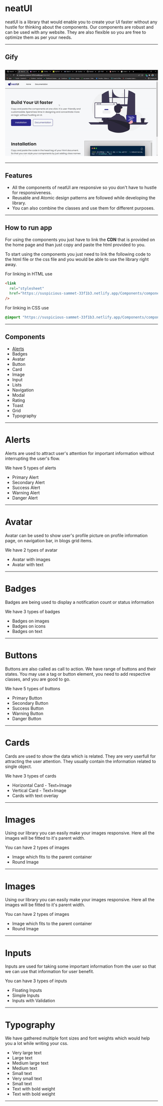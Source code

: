 # neatUI

neatUI is a library that would enable you to create your UI faster without any hustle for thinking about the components. Our components are robust and can be used with any website.
They are also flexible so you are free to optimize them as per your needs.

---

## Gify

## ![neatUI GIF](https://github.com/Ankur9669/neatUI-component-lib/blob/Dev-Branch/Images/neatUI.gif)

---

## Features

- All the components of neatUI are responsive so you don't have to hustle for responsiveness.
- Reusable and Atomic design patterns are followed while developing the library.
- You can also combine the classes and use them for different purposes.

---

## How to run app

For using the components you just have to link the **CDN** that is provided on the home page and than just copy and paste the html provided to you.

To start using the components you just need to link the following code to the html file or the css file and you would be able to use the library right away.

For linking in HTML use

```html
<link
  rel="stylesheet"
  href="https://suspicious-sammet-33f1b3.netlify.app/Components/components.css"
/>
```

For linking in CSS use

```css
@import "https://suspicious-sammet-33f1b3.netlify.app/Components/components.css";
```

---

## Components

- [Alerts](#Alerts)
- Badges
- Avatar
- Button
- Card
- Image
- Input
- Lists
- Navigation
- Modal
- Rating
- Toast
- Grid
- Typography

---

# Alerts

Alerts are used to attract user's attention for important information without interrupting the user's flow.

We have 5 types of alerts

- Primary Alert
- Secondary Alert
- Success Alert
- Warning Alert
- Danger Alert

---

# Avatar

Avatar can be used to show user's profile picture on profile information page, on navigation bar, in blogs grid items.

We have 2 types of avatar

- Avatar with images
- Avatar with text

---

# Badges

Badges are being used to display a notification count or status information

We have 3 types of badges

- Badges on images
- Badges on icons
- Badges on text

---

# Buttons

Buttons are also called as call to action. We have range of buttons and their states. You may use a tag or button element, you need to add respective classes, and you are good to go.

We have 5 types of buttons

- Primary Button
- Secondary Button
- Success Button
- Warning Button
- Danger Button

---

# Cards

Cards are used to show the data which is related. They are very userfull for attracting the user attention. They usually contain the information related to single object.

We have 3 types of cards

- Horizontal Card - Text+Image
- Vertical Card - Text+Image
- Cards with text overlay

---

# Images

Using our library you can easily make your images responsive. Here all the images will be fitted to it's parent width.

You can have 2 types of images

- Image which fits to the parent container
- Round Image

---

# Images

Using our library you can easily make your images responsive. Here all the images will be fitted to it's parent width.

You can have 2 types of images

- Image which fits to the parent container
- Round Image

---

# Inputs

Inputs are used for taking some important information from the user so that we can use that information for user benefit.

You can have 3 types of inputs

- Floating Inputs
- Simple Inputs
- Inputs with Validation

---

# Typography

We have gathered multiple font sizes and font weights which would help you a lot while writing your css.

- Very large text
- Large text
- Medium large text
- Medium text
- Small text
- Very small text
- Small text
- Text with bold weight
- Text with bold weight

---
